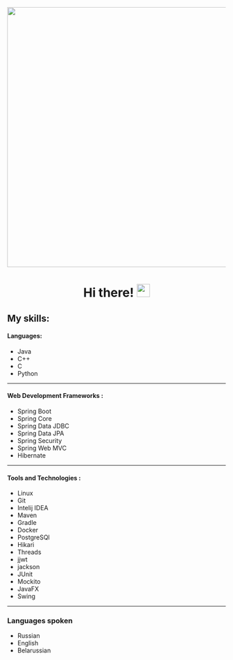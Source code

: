 <div id="header" align="center">
  <img src="https://media1.tenor.com/m/LSDeBe2JAfoAAAAC/cat-coding.gif" width="600"/>
</div>
<h1 align="center">
  Hi there!
  <img src="https://media.giphy.com/media/hvRJCLFzcasrR4ia7z/giphy.gif" width="30px"/>
</h1>

## My skills:

#### Languages:
- Java
- C++
- C
- Python

---

#### Web Development Frameworks :
- Spring Boot
- Spring Core
- Spring Data JDBC
- Spring Data JPA
- Spring Security
- Spring Web MVC
- Hibernate

---

#### Tools and Technologies :
- Linux
- Git
- Intelij IDEA
- Maven
- Gradle
- Docker
- PostgreSQl
- Hikari
- Threads
- jjwt
- jackson
- JUnit
- Mockito
- JavaFX
- Swing

---

### Languages spoken
- Russian
- English
- Belarussian
<!--https://media.giphy.com/media/v1.Y2lkPTc5MGI3NjExaHZvMDJ4dXp3cTdrenZvMzB6bHRvaTVscGQ5czdpemViNDFtOHkxbCZlcD12MV9pbnRlcm5hbF9naWZfYnlfaWQmY3Q9Zw/aEwLTJvYxwo1L09oyP/giphy.gif
https://media.giphy.com/media/v1.Y2lkPTc5MGI3NjExazh1ZjM0d2I0OGNmbHk1Yjh5OGE2bG9hM2ZmbnN2NHdtMnp1d3dnOSZlcD12MV9pbnRlcm5hbF9naWZfYnlfaWQmY3Q9Zw/ZkVIzvAEUA4ISI6WpO/giphy.gif




**AndreyChuravskiy/AndreyChuravskiy** is a ✨ _special_ ✨ repository because its `README.md` (this file) appears on your GitHub profile.

Here are some ideas to get you started:

- 🔭 I’m currently working on ...
- 🌱 I’m currently learning ...
- 👯 I’m looking to collaborate on ...
- 🤔 I’m looking for help with ...
- 💬 Ask me about ...
- 📫 How to reach me: ...
- 😄 Pronouns: ...
- ⚡ Fun fact: ...
-->
